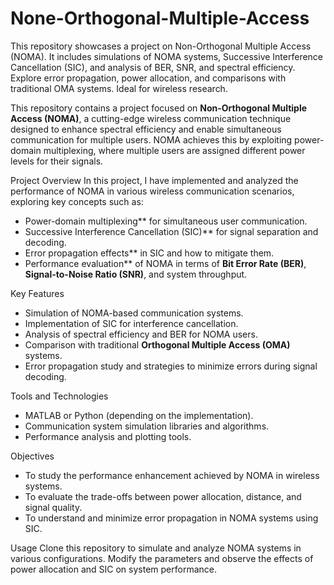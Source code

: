 # None-Orthogonal-Multiple-Access
This repository showcases a project on Non-Orthogonal Multiple Access (NOMA). It includes simulations of NOMA systems, Successive Interference Cancellation (SIC), and analysis of BER, SNR, and spectral efficiency. Explore error propagation, power allocation, and comparisons with traditional OMA systems. Ideal for wireless research.



This repository contains a project focused on **Non-Orthogonal Multiple Access (NOMA)**, a cutting-edge wireless communication technique designed to enhance spectral efficiency and enable simultaneous communication for multiple users. NOMA achieves this by exploiting power-domain multiplexing, where multiple users are assigned different power levels for their signals.

Project Overview
In this project, I have implemented and analyzed the performance of NOMA in various wireless communication scenarios, exploring key concepts such as:

- Power-domain multiplexing** for simultaneous user communication.
- Successive Interference Cancellation (SIC)** for signal separation and decoding.
- Error propagation effects** in SIC and how to mitigate them.
- Performance evaluation** of NOMA in terms of **Bit Error Rate (BER)**, **Signal-to-Noise Ratio (SNR)**, and system throughput.

Key Features
- Simulation of NOMA-based communication systems.
- Implementation of SIC for interference cancellation.
- Analysis of spectral efficiency and BER for NOMA users.
- Comparison with traditional **Orthogonal Multiple Access (OMA)** systems.
- Error propagation study and strategies to minimize errors during signal decoding.

Tools and Technologies
- MATLAB or Python (depending on the implementation).
- Communication system simulation libraries and algorithms.
- Performance analysis and plotting tools.

Objectives
- To study the performance enhancement achieved by NOMA in wireless systems.
- To evaluate the trade-offs between power allocation, distance, and signal quality.
- To understand and minimize error propagation in NOMA systems using SIC.

Usage
Clone this repository to simulate and analyze NOMA systems in various configurations. Modify the parameters and observe the effects of power allocation and SIC on system performance.

